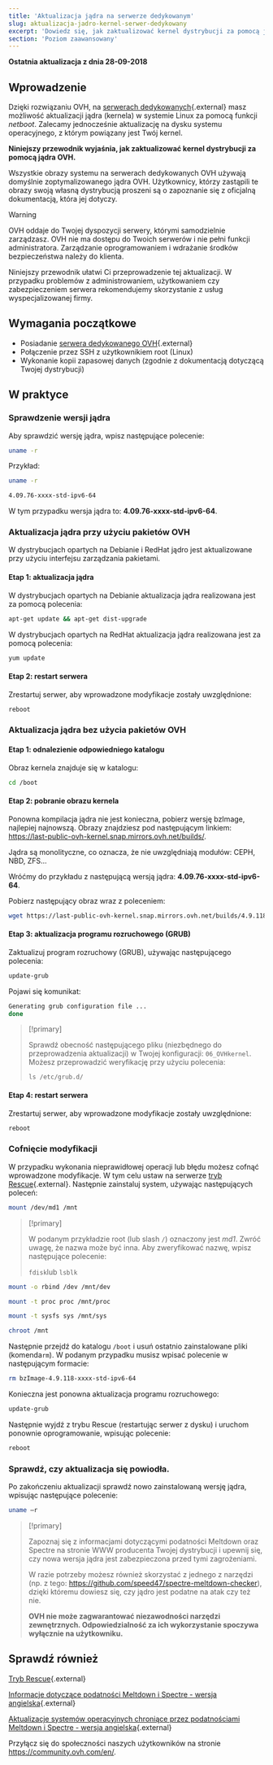 ```yaml
---
title: 'Aktualizacja jądra na serwerze dedykowanym'
slug: aktualizacja-jadro-kernel-serwer-dedykowany
excerpt: 'Dowiedz się, jak zaktualizować kernel dystrybucji za pomocą jądra OVH'
section: 'Poziom zaawansowany'
---
```


**Ostatnia aktualizacja z dnia 28-09-2018**

## Wprowadzenie

Dzięki rozwiązaniu OVH, na [serwerach dedykowanych](https://www.ovh.pl/serwery_dedykowane/){.external} masz możliwość aktualizacji jądra (kernela) w systemie Linux za pomocą funkcji *netboot*. Zalecamy jednocześnie aktualizację na dysku systemu operacyjnego, z którym powiązany jest Twój kernel.

**Niniejszy przewodnik wyjaśnia, jak zaktualizować kernel dystrybucji za pomocą jądra OVH.**

Wszystkie obrazy systemu na serwerach dedykowanych OVH używają domyślnie zoptymalizowanego jądra OVH. Użytkownicy, którzy zastąpili te obrazy swoją własną dystrybucją proszeni są o zapoznanie się z oficjalną dokumentacją, która jej dotyczy.

> [!warning]
>
OVH oddaje do Twojej dyspozycji serwery, którymi samodzielnie zarządzasz. OVH nie ma dostępu do Twoich serwerów i nie pełni funkcji administratora. Zarządzanie oprogramowaniem i wdrażanie środków bezpieczeństwa należy do klienta.
>
Niniejszy przewodnik ułatwi Ci przeprowadzenie tej aktualizacji. W przypadku problemów z administrowaniem, użytkowaniem czy zabezpieczeniem serwera rekomendujemy skorzystanie z usług wyspecjalizowanej firmy.
>

## Wymagania początkowe

- Posiadanie [serwera dedykowanego OVH](https://www.ovh.pl/serwery_dedykowane/){.external}
- Połączenie przez SSH z użytkownikiem root (Linux)
- Wykonanie kopii zapasowej danych (zgodnie z dokumentacją dotyczącą Twojej dystrybucji)


## W praktyce

### Sprawdzenie wersji jądra

Aby sprawdzić wersję jądra, wpisz następujące polecenie:

```sh
uname -r
```

Przykład:

```sh
uname -r

4.09.76-xxxx-std-ipv6-64
```

W tym przypadku wersja jądra to: **4.09.76-xxxx-std-ipv6-64**.

### Aktualizacja jądra przy użyciu pakietów OVH

W dystrybucjach opartych na Debianie i RedHat jądro jest aktualizowane przy użyciu interfejsu zarządzania pakietami.


#### Etap 1: aktualizacja jądra

W dystrybucjach opartych na Debianie aktualizacja jądra realizowana jest za pomocą polecenia:

```sh
apt-get update && apt-get dist-upgrade
```

W dystrybucjach opartych na RedHat aktualizacja jądra realizowana jest za pomocą polecenia:

```sh
yum update
```

#### Etap 2: restart serwera

Zrestartuj serwer, aby wprowadzone modyfikacje zostały uwzględnione:

```sh
reboot
```


### Aktualizacja jądra bez użycia pakietów OVH

#### Etap 1: odnalezienie odpowiedniego katalogu

Obraz kernela znajduje się w katalogu:

```sh
cd /boot
```

#### Etap 2: pobranie obrazu kernela

Ponowna kompilacja jądra nie jest konieczna, pobierz wersję bzImage, najlepiej najnowszą. Obrazy znajdziesz pod następującym linkiem: <https://last-public-ovh-kernel.snap.mirrors.ovh.net/builds/>. 

Jądra są monolityczne, co oznacza, że nie uwzględniają modułów: CEPH, NBD, ZFS…

Wróćmy do przykładu z następującą wersją jądra: **4.09.76-xxxx-std-ipv6-64**.

Pobierz następujący obraz wraz z poleceniem:

```sh
wget https://last-public-ovh-kernel.snap.mirrors.ovh.net/builds/4.9.118/313405/bzImage/4.9.118-xxxx-std-ipv6-64/bzImage-4.9.118-xxxx-std-ipv6-64
```

#### Etap 3: aktualizacja programu rozruchowego (GRUB)

Zaktualizuj program rozruchowy (GRUB), używając następującego polecenia:

```sh
update-grub
```

Pojawi się komunikat:

```sh
Generating grub configuration file ...
done
```

> [!primary]
>
> Sprawdź obecność następującego pliku (niezbędnego do przeprowadzenia aktualizacji) w Twojej konfiguracji: `06_OVHkernel`. Możesz przeprowadzić weryfikację przy użyciu polecenia:
>
> `ls /etc/grub.d/`
>

#### Etap 4: restart serwera

Zrestartuj serwer, aby wprowadzone modyfikacje zostały uwzględnione:

```sh
reboot
```

### Cofnięcie modyfikacji

W przypadku wykonania nieprawidłowej operacji lub błędu możesz cofnąć wprowadzone modyfikacje. W tym celu ustaw na serwerze [tryb Rescue](https://docs.ovh.com/pl/dedicated/ovh-rescue/){.external}. Następnie zainstaluj system, używając następujących poleceń:

```sh
mount /dev/md1 /mnt
```

> [!primary]
>
> W podanym przykładzie root (lub slash `/`) oznaczony jest *md1*. Zwróć uwagę, że nazwa może być inna. Aby zweryfikować nazwę, wpisz następujące polecenie:
>
> `fdisk`lub `lsblk`
>

```sh
mount -o rbind /dev /mnt/dev
```

```sh
mount -t proc proc /mnt/proc
```

```sh
mount -t sysfs sys /mnt/sys
```

```sh
chroot /mnt
```

Następnie przejdź do katalogu `/boot` i usuń ostatnio zainstalowane pliki (komenda`rm`). W podanym przypadku musisz wpisać polecenie w następującym formacie:

```sh
rm bzImage-4.9.118-xxxx-std-ipv6-64
```

Konieczna jest ponowna aktualizacja programu rozruchowego:

```sh
update-grub
```

Następnie wyjdź z trybu Rescue (restartując serwer z dysku) i uruchom ponownie oprogramowanie, wpisując polecenie:

```sh
reboot
```

### Sprawdź, czy aktualizacja się powiodła.

Po zakończeniu aktualizacji sprawdź nowo zainstalowaną wersję jądra, wpisując następujące polecenie:

```sh
uname –r
```

> [!primary]
>
> Zapoznaj się z informacjami dotyczącymi podatności Meltdown oraz Spectre na stronie WWW producenta Twojej dystrybucji i upewnij się, czy nowa wersja jądra jest zabezpieczona przed tymi zagrożeniami.
>
> W razie potrzeby możesz również skorzystać z jednego z narzędzi (np. z tego: <https://github.com/speed47/spectre-meltdown-checker>), dzięki któremu dowiesz się, czy jądro jest podatne na atak czy też nie.
>
> **OVH nie może zagwarantować niezawodności narzędzi zewnętrznych. Odpowiedzialność za ich wykorzystanie spoczywa wyłącznie na użytkowniku.**
>

## Sprawdź również

[Tryb Rescue](https://docs.ovh.com/pl/dedicated/ovh-rescue/){.external}

[Informacje dotyczące podatności Meltdown i Spectre - wersja angielska](https://docs.ovh.com/fr/dedicated/information-about-meltdown-spectre-vulnerability-fixes/){.external}

[Aktualizacje systemów operacyjnych chroniące przez podatnościami Meltdown i Spectre - wersja angielska](https://docs.ovh.com/fr/dedicated/meltdown-spectre-kernel-update-per-operating-system/){.external}

Przyłącz się do społeczności naszych użytkowników na stronie <https://community.ovh.com/en/>.